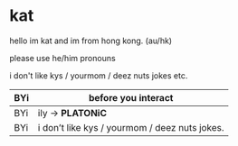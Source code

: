 # kat 


hello
im kat and im from hong kong. (au/hk)

please use he/him pronouns 


i don't like kys / yourmom / deez nuts jokes etc.


| BYi | before you interact |
| --- | ------------------- |
| BYi | ily → **PLATONiC** |
| BYi | i don’t like kys / yourmom / deez nuts jokes. |
